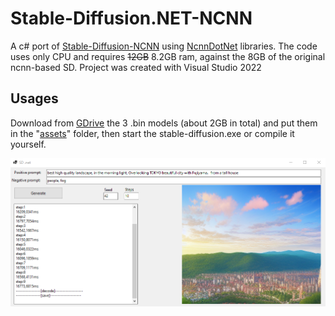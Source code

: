 # Stable-Diffusion.NET-NCNN

A c# port of [Stable-Diffusion-NCNN](https://github.com/EdVince/Stable-Diffusion-NCNN) using [NcnnDotNet](https://github.com/takuya-takeuchi/NcnnDotNet) libraries.
The code uses only CPU and requires ~~12GB~~ 8.2GB ram, against the 8GB of the original ncnn-based SD.
Project was created with Visual Studio 2022

## Usages

Download from [GDrive](https://drive.google.com/drive/folders/1myB4uIQ2K5okl51XDbmYhetLF9rUyLZS?usp=sharing) the 3 .bin models (about 2GB in total) and put them in the "[assets](https://github.com/andreae293/Stable-Diffusion.NET-NCNN/tree/main/stable-diffusion/bin/Debug/net6.0-windows/assets)" folder, then start the stable-diffusion.exe or compile it yourself.

![image](./img-example/sd.net.png)
